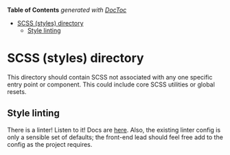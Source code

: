 <!-- START doctoc generated TOC please keep comment here to allow auto update -->
<!-- DON'T EDIT THIS SECTION, INSTEAD RE-RUN doctoc TO UPDATE -->
**Table of Contents**  *generated with [DocToc](https://github.com/thlorenz/doctoc)*

- [SCSS (styles) directory](#scss-styles-directory)
  - [Style linting](#style-linting)

<!-- END doctoc generated TOC please keep comment here to allow auto update -->

# SCSS (styles) directory

This directory should contain SCSS not associated with any one specific entry point or component. This could include core SCSS utilities or global resets.

## Style linting

There is a linter! Listen to it! Docs are [here](https://github.com/stylelint/stylelint). Also, the existing linter config is only a sensible set of defaults; the front-end lead should feel free add to the config as the project requires.
